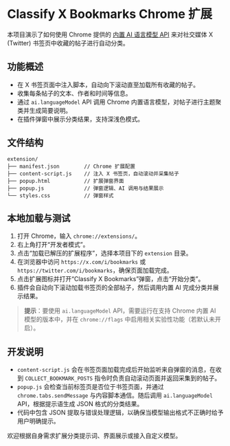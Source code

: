 # Classify X Bookmarks Chrome 扩展

本项目演示了如何使用 Chrome 提供的 [内置 AI 语言模型 API](https://developer.chrome.com/docs/ai/built-in-apis?hl=zh-cn) 来对社交媒体 X (Twitter) 书签页中收藏的帖子进行自动分类。

## 功能概述

- 在 X 书签页面中注入脚本，自动向下滚动直至加载所有收藏的帖子。
- 收集每条帖子的文本、作者和时间等信息。
- 通过 `ai.languageModel` API 调用 Chrome 内置语言模型，对帖子进行主题聚类并生成简要说明。
- 在插件弹窗中展示分类结果，支持深浅色模式。

## 文件结构

```
extension/
├── manifest.json        // Chrome 扩展配置
├── content-script.js    // 注入 X 书签页，自动滚动并采集帖子
├── popup.html           // 扩展弹窗界面
├── popup.js             // 弹窗逻辑、AI 调用与结果展示
└── styles.css           // 弹窗样式
```

## 本地加载与测试

1. 打开 Chrome，输入 `chrome://extensions/`。
2. 右上角打开“开发者模式”。
3. 点击“加载已解压的扩展程序”，选择本项目下的 `extension` 目录。
4. 在浏览器中访问 `https://x.com/i/bookmarks` 或 `https://twitter.com/i/bookmarks`，确保页面加载完成。
5. 点击扩展图标并打开“Classify X Bookmarks”弹窗，点击“开始分类”。
6. 插件会自动向下滚动加载书签页的全部帖子，然后调用内置 AI 完成分类并展示结果。

> **提示**：要使用 `ai.languageModel` API，需要运行在支持 Chrome 内置 AI 模型的版本中，并在 `chrome://flags` 中启用相关实验性功能（若默认未开启）。

## 开发说明

- `content-script.js` 会在书签页面加载完成后开始监听来自弹窗的消息，在收到 `COLLECT_BOOKMARK_POSTS` 指令时负责自动滚动页面并返回采集到的帖子。
- `popup.js` 会检查当前标签页是否位于书签页面，并通过 `chrome.tabs.sendMessage` 与内容脚本通信。随后调用 `ai.languageModel` API，根据提示语生成 JSON 格式的分类结果。
- 代码中包含 JSON 提取与错误处理逻辑，以确保当模型输出格式不正确时给予用户明确提示。

欢迎根据自身需求扩展分类提示词、界面展示或接入自定义模型。

